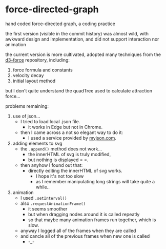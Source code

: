 # force-directed-graph
hand coded force-directed graph, a coding practice

the first version (visible in the commit history) was almost wild, with awkward design and implementation, and did not support interaction nor animation

the current version is more cultivated, adopted many techniques from the [d3-force](https://github.com/d3/d3-force) repository, including: 

1. force formula and constants
2. velocity decay
3. initial layout method

but I don't quite understand the quadTree used to calculate attraction force...

problems remaining:
1. use of json...
    * I tried to load local .json file. 
      * it works in Edge but not in Chrome.
    * then I came across a not so elegant way to do it: 
      * I used a service provided by [myjson.com](http://myjson.com/).
2. adding elements to svg
    * the `.append()` method does not work...
      * the innerHTML of svg is truly modified,
      * but nothing is displayed = =.
    * then anyhow I found out that:
      * directly editing the innerHTML of svg works.
        * I hope it's not too slow
        * as I remember manipulating long strings will take quite a while..
3. animation
    * I used `.setInterval()`
    * also `.requestAnimationFrame()`
      * it seems smoother
      * but when dragging nodes around it is called repeatly
      * so that maybe many animation frames run together, which is slow.
    * anyway I logged all of the frames when they are called 
    * and cancle all of the previous frames when new one is called
      * -_-

